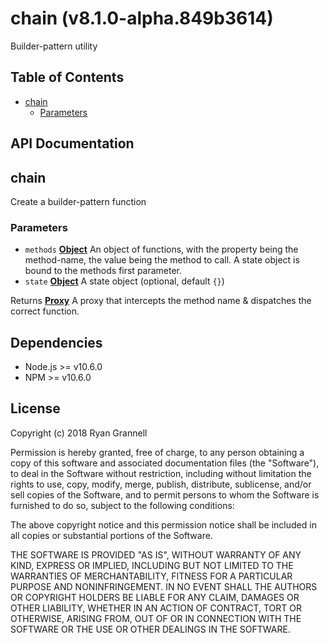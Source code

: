 
# chain (v8.1.0-alpha.849b3614)

Builder-pattern utility



## Table of Contents

- [chain](#chain)
  * [Parameters](#parameters)

## API Documentation

<!-- Generated by documentation.js. Update this documentation by updating the source code. -->

## chain

Create a builder-pattern function

### Parameters

-   `methods` **[Object][1]** An object of functions, with the property being the method-name, the
                               value being the method to call. A state object is bound to the methods first parameter.
-   `state` **[Object][1]** A state object (optional, default `{}`)

Returns **[Proxy][2]** A proxy that intercepts the method name & dispatches the correct function.

[1]: https://developer.mozilla.org/docs/Web/JavaScript/Reference/Global_Objects/Object

[2]: https://developer.mozilla.org/docs/Web/JavaScript/Reference/Global_Objects/Proxy


## Dependencies

- Node.js >= v10.6.0
- NPM >= v10.6.0

## License

Copyright (c) 2018 Ryan Grannell

Permission is hereby granted, free of charge, to any person obtaining a copy of this software and associated documentation files (the "Software"), to deal in the Software without restriction, including without limitation the rights to use, copy, modify, merge, publish, distribute, sublicense, and/or sell copies of the Software, and to permit persons to whom the Software is furnished to do so, subject to the following conditions:

The above copyright notice and this permission notice shall be included in all copies or substantial portions of the Software.

THE SOFTWARE IS PROVIDED "AS IS", WITHOUT WARRANTY OF ANY KIND, EXPRESS OR IMPLIED, INCLUDING BUT NOT LIMITED TO THE WARRANTIES OF MERCHANTABILITY, FITNESS FOR A PARTICULAR PURPOSE AND NONINFRINGEMENT. IN NO EVENT SHALL THE AUTHORS OR COPYRIGHT HOLDERS BE LIABLE FOR ANY CLAIM, DAMAGES OR OTHER LIABILITY, WHETHER IN AN ACTION OF CONTRACT, TORT OR OTHERWISE, ARISING FROM, OUT OF OR IN CONNECTION WITH THE SOFTWARE OR THE USE OR OTHER DEALINGS IN THE SOFTWARE.
